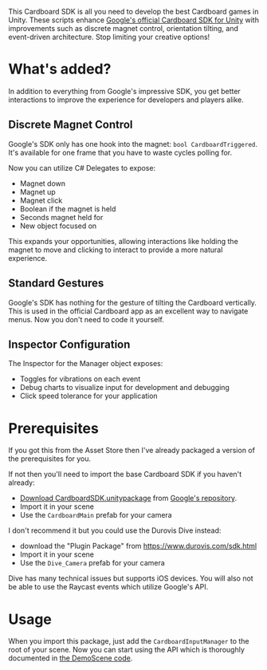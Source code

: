 This Cardboard SDK is all you need to develop the best Cardboard games in Unity. These scripts enhance [Google's official Cardboard SDK for Unity](https://developers.google.com/cardboard/unity/) with improvements such as discrete magnet control, orientation tilting, and event-driven architecture. Stop limiting your creative options!


# What's added?

In addition to everything from Google's impressive SDK, you get better interactions to improve the experience for developers and players alike.

## Discrete Magnet Control

Google's SDK only has one hook into the magnet: `bool CardboardTriggered`. It's available for one frame that you have to waste cycles polling for.

Now you can utilize C# Delegates to expose:

- Magnet down
- Magnet up
- Magnet click
- Boolean if the magnet is held
- Seconds magnet held for
- New object focused on

This expands your opportunities, allowing interactions like holding the magnet to move and clicking to interact to provide a more natural experience.

## Standard Gestures

Google's SDK has nothing for the gesture of tilting the Cardboard vertically. This is used in the official Cardboard app as an excellent way to navigate menus. Now you don't need to code it yourself.

## Inspector Configuration

The Inspector for the Manager object exposes:

- Toggles for vibrations on each event
- Debug charts to visualize input for development and debugging
- Click speed tolerance for your application


# Prerequisites

If you got this from the Asset Store then I've already packaged a version of the prerequisites for you.

If not then you'll need to import the base Cardboard SDK if you haven't already:
- [Download CardboardSDK.unitypackage](https://github.com/googlesamples/cardboard-unity/blob/master/CardboardSDKForUnity.unitypackage?raw=true) from [Google's repository](https://github.com/googlesamples/cardboard-unity).
- Import it in your scene
- Use the `CardboardMain` prefab for your camera

I don't recommend it but you could use the Durovis Dive instead:
- download the "Plugin Package" from https://www.durovis.com/sdk.html
- Import it in your scene
- Use the `Dive_Camera` prefab for your camera

Dive has many technical issues but supports iOS devices. You will also not be able to use the Raycast events which utilize Google's API.


# Usage

When you import this package, just add the `CardboardInputManager` to the root of your scene. Now you can start using the API which is thoroughly documented in [the DemoScene code](https://github.com/JScott/CardboardSDK-Unity/blob/master/CardboardInput/DemoScene/ExampleCharacterController.cs).
